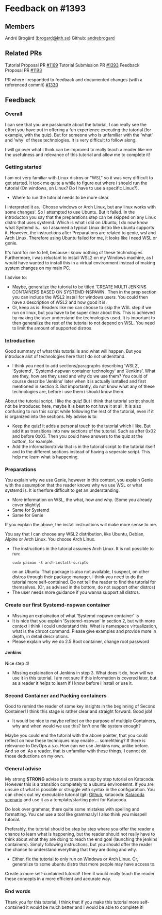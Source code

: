 # Feedback on #1393

## Members
André Brogärd (brogard@kth.se)
Github: [andrebrogard](https://github.com/andrebrogard)


## Related PRs
Tutorial Proposal PR [#1169](https://github.com/KTH/devops-course/pull/1169)
Tutorial Submission PR [#1393](https://github.com/KTH/devops-course/pull/1393)
Feedback Proposal PR [#1193](https://github.com/KTH/devops-course/pull/1193)

PR where i responded to feedback and documented changes (with a referenced commit) [#1330](https://github.com/KTH/devops-course/pull/1330)

## Feedback



### Overall

I can see that you are passionate about the tutorial, I can really see the effort you have put in offering a fun experience executing the tutorial (for example, with the quiz). But for someone who is unfamiliar with the 'what' and 'why' of these technologies. It is very difficult to follow along.

I will go over what i think can be improved to really teach a reader like me the usefulness and relevance of this tutorial and allow me to complete it!

### Getting started

I am not very familiar with Linux distros or "WSL" so it was very difficult to get started. It took me quite a while to figure out where i should run the tutorial (On windows, on Linux? Do I have to use a specific Linux?). 
* Where to run the tutorial needs to be more clear.

I interpreted it as. 'Choose windows or Arch Linux, but any linux works with some changes'. So I attempted to use Ubuntu. But it failed. In the introducton you say that the preparations step can be skipped on any Linux distro that uses systemd. Which is what i did on Ubuntu, I do now know what Systemd is... so I assumed a typical Linux distro like ubuntu supports it. However, the instructions after Preparations are related to genie, wsl and Arch Linux. Therefore using Ubuntu failed for me, it looks like i need WSL or genie. 

It's hard for me to tell, because i know nothing of these technologies. Furthermore, i was reluctant to install WSL2 on my Windows machine, as I would have wanted to install this in a virtual environment instead of making system changes on my main PC. 

I advise to:
* Maybe, generalize the tutorial to be titled 'CREATE MULTI JENKINS CONTAINERS BASED ON SYSTEMD-NSPAWN'. Then in the prep section you can include the WSL2 install for windows users. You could then have a description of WSL2 and how good it is. 
* Or, keep as is. Readers like me can choose to skip the WSL step if we run on linux, but you have to be super clear about this. This is achieved by making the user understand the technologies used. It is important to then generalize the rest of the tutorial to not depend on WSL. You need to limit the amount of supported distros.

###  Introduction
Good summary of what this tutorial is and what will happen. But you introduce alot of technologies here that I do not understand.
* I think you need to add sections/paragraphs describing 'WSL2', 'Systemd', 'Systemd-nspwan container technology' and 'Jenkins'. What are they, how are they used and why do we use them? You could of course describe 'Jenkins' later when it is actually isntalled and first mentioned in section 3. But importantly, do not know what any of these technologies are, before i use them i should know them. 

About the tutorial script. I like the quiz! But I think that tutorial script should not be introduced here, maybe it is best to not have it at all. It is also confusing to run this script while following the rest of the tutorial, even if it is organized into the sections. My advise is to:
* Keep the quiz! It adds a personal touch to the tutorial which i like. But add it as transitions into new sections of the tutorial. Such as after 0x02 and before 0x03. Then you could have answers to the quiz at the bottom, for example.
* Add the information/trivia that is in the tutorial script to the tutorial itself and to the different sections instead of having a seperate script. This help me learn what is happening. 

### Preparations
You explain why we use Genie, however in this context, you explain Genie with the assumption that the reader knows why we use WSL or what systemd is. It is therfore difficult to get an understanding. 
* More information on WSL, the what, how and why. (Some you already cover slightly)
* Same for Systemd
* Same for Genie

If you explain the above, the install instructions will make more sense to me.

You say that I can choose any WSL2 distribution, like Ubuntu, Debian, Alpine or Arch Linux. You choose Arch Linux.
* The instructions in the tutorial assumes Arch Linux. It is not possible to run:
    ```
    sudo pacman -S arch-install-scripts
    ```
    on an Ubuntu. That package is also not available, I suspect, on other distros through their package manager.
    I think you need to do the tutorial more self-contained. Do not tell the reader to find the tutorial for themselves. (Or, as advised in the bottom, do not support other distros)
* The user needs more guidance if you wanna support all distros.

### Create our first Systemd-nspwan container

* Missing an explaination of what 'Systemd-nspawn container' is
* It is nice that you explain 'Systemd-nspwan' in section 2, but with more context i think i could understand this. What is namespace virtualization, what is the chroot command. Please give examples and provide more in depth, in detail descriptions. 
* Please explain why we do 2.5 Boot container, change root password

#### Jenkins 

Nice step 4!

* Missing explaination of Jenkins in step 3. What does it do, how will we use it in this tutorial. I am not sure if this information is covered later, but as a reader it helps to learn if I know before i install or use it. 

### Second Container and Packing containers

Good to remind the reader of some key insights in the beginning of Second Container!
I think this stage is rather clear and straight forward. Good job!

* It would be nice to maybe reflect on the purpose of multiple Containers, why and when would we use this? Isn't one file system enough?

Maybe you could end the tutorial with the above pointer, that you could reflect on how these techniques may enable ... somehthing? If there is relevance to DevOps a.s.o. How can we use Jenkins now, unlike before. And so on. As a reader, that is unfamiliar with these things, I cannot do those deductions on my own.


### General advise

My strong **STRONG** advise is to create a step by step tutorial on Katacoda. However this is a transition completely to a ubuntu environemnt. If you are unsure of what is possible or struggle with syntax in the configuration. You can check out my executable tutorial (git: [Github](https://github.com/andrebrogard/katacoda-scenarios), katacoda: [Katacoda scenario](https://www.katacoda.com/andreeva/scenarios/datadog-tutorial) and use it as a template/starting point for Katacoda. 

Do look over grammar, there quite some mistakes with spelling and formatting. You can use a tool like grammar.ly! I also think you misspell tutorial.  

Preferably, the tutorial should be step by step where you offer the reader a chance to learn what is happening, but the reader should not really have to think about what they are doing to reach the end goal (launching the jenkins containers). Simply following instructions, but you should offer the reader the chance to understand everything that they are doing and why. 
* Either, fix the tutorial to only run on Windows or Arch Linux. Or, generalize to some ubuntu distro that more people may have access to.

Create a more self-contained tutorial! Then it would really teach the reader these concepts in a more efficient and accurate way.

### End words

Thank you for this tutorial, I think that if you make this tutorial more self-contained it would be much better and I would be able to complete it!




